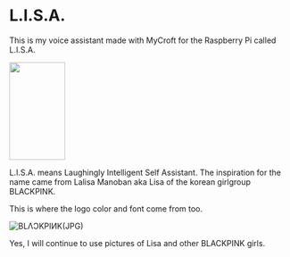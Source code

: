 # L.I.S.A.
This is my voice assistant made with MyCroft for the Raspberry Pi called L.I.S.A.

<img src="https://user-images.githubusercontent.com/65157905/113275663-4bae2b80-92df-11eb-9a1a-1d8d918dd51a.png" width="100" height="175">

L.I.S.A. means Laughingly Intelligent Self Assistant. The inspiration for the name came from Lalisa Manoban aka Lisa of the korean girlgroup BLACKPINK.

This is where the logo color and font come from too. 

![BLΛƆKPIИK(JPG)](https://user-images.githubusercontent.com/65157905/113273885-5e276580-92dd-11eb-82b4-1634bb40a267.jpg)


Yes, I will continue to use pictures of Lisa and other BLACKPINK girls.
